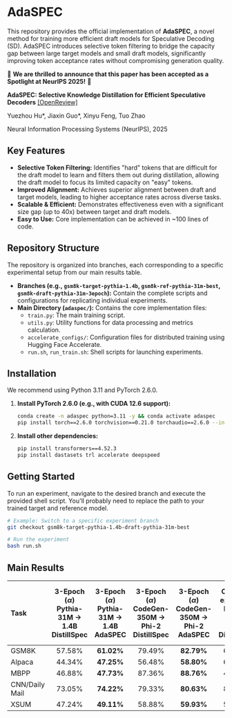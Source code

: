 # AdaSPEC

This repository provides the official implementation of **AdaSPEC**, a novel method for training more efficient draft models for Speculative Decoding (SD). AdaSPEC introduces selective token filtering to bridge the capacity gap between large target models and small draft models, significantly improving token acceptance rates without compromising generation quality.

🎉 **We are thrilled to announce that this paper has been accepted as a Spotlight at NeurIPS 2025\!** 🎉

**AdaSPEC: Selective Knowledge Distillation for Efficient Speculative Decoders** [[OpenReview]](https://openreview.net/forum?id=zNLlglSOwD)

Yuezhou Hu*, Jiaxin Guo*, Xinyu Feng, Tuo Zhao

Neural Information Processing Systems (NeurIPS), 2025

## Key Features

*   **Selective Token Filtering:** Identifies "hard" tokens that are difficult for the draft model to learn and filters them out during distillation, allowing the draft model to focus its limited capacity on "easy" tokens.
*   **Improved Alignment:** Achieves superior alignment between draft and target models, leading to higher acceptance rates across diverse tasks.
*   **Scalable & Efficient:** Demonstrates effectiveness even with a significant size gap (up to 40x) between target and draft models.
*   **Easy to Use:** Core implementation can be achieved in ~100 lines of code.

## Repository Structure

The repository is organized into branches, each corresponding to a specific experimental setup from our main results table.

*   **Branches (e.g., `gsm8k-target-pythia-1.4b`, `gsm8k-ref-pythia-31m-best`, `gsm8k-draft-pythia-31m-3epoch`):** Contain the complete scripts and configurations for replicating individual experiments.
*   **Main Directory (`adaspec/`):** Contains the core implementation files:
    *   `train.py`: The main training script.
    *   `utils.py`: Utility functions for data processing and metrics calculation.
    *   `accelerate_configs/`: Configuration files for distributed training using Hugging Face Accelerate.
    *   `run.sh`, `run_train.sh`: Shell scripts for launching experiments.

## Installation

We recommend using Python 3.11 and PyTorch 2.6.0.

1.  **Install PyTorch 2.6.0 (e.g., with CUDA 12.6 support):**
    ```bash
    conda create -n adaspec python=3.11 -y && conda activate adaspec
    pip install torch==2.6.0 torchvision==0.21.0 torchaudio==2.6.0 --index-url https://download.pytorch.org/whl/cu126
    ```

2.  **Install other dependencies:**
    ```bash
    pip install transformers==4.52.3
    pip install dastasets trl accelerate deepspeed
    ```

## Getting Started

To run an experiment, navigate to the desired branch and execute the provided shell script. You'll probably need to replace the path to your trained target and reference model.

```bash
# Example: Switch to a specific experiment branch
git checkout gsm8k-target-pythia-1.4b-draft-pythia-31m-best

# Run the experiment
bash run.sh
```

## Main Results

| Task | 3-Epoch ($\alpha$) <br> Pythia-31M $\to$ 1.4B <br> DistillSpec | 3-Epoch ($\alpha$) <br> Pythia-31M $\to$ 1.4B <br> AdaSPEC | 3-Epoch ($\alpha$) <br> CodeGen-350M $\to$ Phi-2 <br> DistillSpec | 3-Epoch ($\alpha$) <br> CodeGen-350M $\to$ Phi-2 <br> AdaSPEC | Optimal-epoch ($\alpha$) <br> Pythia-31M $\to$ 1.4B <br> DistillSpec | Optimal-epoch ($\alpha$) <br> Pythia-31M $\to$ 1.4B <br> AdaSPEC | Optimal-epoch ($\alpha$) <br> CodeGen-350M $\to$ Phi-2 <br> DistillSpec | Optimal-epoch ($\alpha$) <br> CodeGen-350M $\to$ Phi-2 <br> AdaSPEC |
| :--- | :---: | :---: | :---: | :---: | :---: | :---: | :---: | :---: |
| GSM8K | 57.58% | **61.02%** | 79.49% | **82.79%** | 66.19% | **68.28%** | 81.49% | **83.48%** |
| Alpaca | 44.34% | **47.25%** | 56.48% | **58.80%** | 65.41% | **65.79%** | 58.76% | **60.36%** |
| MBPP | 46.88% | **47.73%** | 87.36% | **88.76%** | 49.88% | **65.12%** | 86.60% | **87.70%** |
| CNN/Daily Mail | 73.05% | **74.22%** | 79.33% | **80.63%** | 80.15% | **80.89%** | 85.01% | **86.29%** |
| XSUM | 47.24% | **49.11%** | 58.88% | **59.93%** | 56.11% | **57.80%** | 66.78% | **68.19%** |

[//]: # (## Citation)

[//]: # ()
[//]: # (If you find our work useful in your research, please consider citing our paper:)

[//]: # ()
[//]: # (```bibtex)

[//]: # (@inproceedings{adaspec2025,)

[//]: # (  title={AdaSPEC: Selective Knowledge Distillation for Efficient Speculative Decoders},)

[//]: # (  author={[YOUR AUTHORS HERE, e.g., Author, First and Author, Second]},)

[//]: # (  booktitle={Advances in Neural Information Processing Systems 38 &#40;NeurIPS 2025&#41;},)

[//]: # (  year={2025},)

[//]: # (  url={https://arxiv.org/abs/[YOUR_ARXIV_ID_HERE]})

[//]: # (})

[//]: # (```)

[//]: # ()
[//]: # (## License)

[//]: # ()
[//]: # (This project is licensed under the MIT License. See the [LICENSE]&#40;LICENSE&#41; file for details.)
